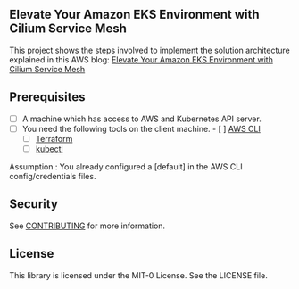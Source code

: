 ## Elevate Your Amazon EKS Environment with Cilium Service Mesh

This project shows the steps involved to implement the solution architecture explained in this AWS blog: [Elevate Your Amazon EKS Environment with Cilium Service Mesh]()

## Prerequisites

- [ ] A machine which has access to AWS and Kubernetes API server.
- [ ] You need the following tools on the client machine.
      - [ ] [AWS CLI](https://docs.aws.amazon.com/cli/latest/userguide/cli-chap-install.html)
   	- [ ] [Terraform](https://developer.hashicorp.com/terraform/install)
  	- [ ] [kubectl](https://docs.aws.amazon.com/eks/latest/userguide/install-kubectl.html)

Assumption : You already configured a [default] in the AWS CLI config/credentials files.

## Security

See [CONTRIBUTING](CONTRIBUTING.md#security-issue-notifications) for more information.

## License

This library is licensed under the MIT-0 License. See the LICENSE file.

